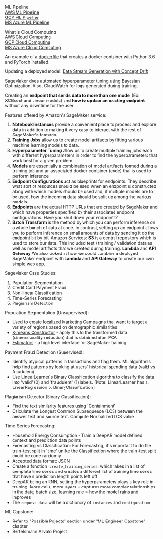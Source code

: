 ML Pipeline  
[AWS ML Pipeline](https://docs.aws.amazon.com/sagemaker/latest/dg/how-it-works-mlconcepts.html)  
[GCP ML Pipeline](https://cloud.google.com/ai-platform/docs/ml-solutions-overview)  
[MS Azure ML Pipeline](https://docs.microsoft.com/en-us/azure/machine-learning/overview-what-is-azure-ml)  

What is Cloud Computing  
[AWS Cloud Computing](https://aws.amazon.com/what-is-cloud-computing/)  
[GCP Cloud Computing](https://cloud.google.com/what-is-cloud-computing/)  
[MS Azure Cloud Computing](https://azure.microsoft.com/en-us/overview/what-is-cloud-computing/)  

An example of a [dockerfile](https://github.com/pytorch/pytorch/blob/master/docker/pytorch/Dockerfile) that creates a docker container with Python 3.6 and PyTorch installed.  

Updating a deployed model: [Data Stream Generation with Concept Drift](https://edouardfouche.com/Data-Stream-Generation-with-Concept-Drift/)  

SageMaker does automated hyperparameter tuning using Bayesian Optimization. Also, CloudWatch for logs generated during training.  

Creating an **endpoint that sends data to more than one model** (Ex: XGBoost and Linear models) and **how to update an existing endpoint** without any downtime for the user.  

Features offered by Amazon's SageMaker service:  
1. **Notebook Instances** provide a convenient place to process and explore data in addition to making it very easy to interact with the rest of SageMaker's features.
2. **Training Jobs** allow us to create model artifacts by fitting various machine learning models to data.
3. **Hyperparameter Tuning** allow us to create multiple training jobs each with different hyperparameters in order to find the hyperparameters that work best for a given problem.
4. **Models** are essentially a combination of model artifacts formed during a training job and an associated docker container (code) that is used to perform inference.
5. **Endpoint Configurations** act as blueprints for endpoints. They describe what sort of resources should be used when an endpoint is constructed along with which models should be used and, if multiple models are to be used, how the incoming data should be split up among the various models.
6. **Endpoints** are the actual HTTP URLs that are created by SageMaker and which have properties specified by their associated endpoint configurations. Have you shut down your endpoints?
7. **Batch Transform** is the method by which you can perform inference on a whole bunch of data at once. In contrast, setting up an endpoint allows you to perform inference on small amounts of data by sending it do the endpoint bit by bit.
Amazon Services:
**S3** is a central repository which is used to store our data. This included test / training / validation data as well as model artifacts that we created during training.
**Lambda** and **API Gateway** We also looked at how we could combine a deployed SageMaker endpoint with **Lambda** and **API Gateway** to create our own simple web app.  

SageMaker Case Studies:  
1. Population Segmentation
2. Credit Card Payment Fraud
3. Non-linear Classification
4. Time-Series Forecasting
5. Plagiarism Detection  


Population Segmentation (Unsupervised):  
- Used to create localized Marketing Campaigns that want to target a variety of regions based on demographic similarities  
- [K-means Constructor](https://sagemaker.readthedocs.io/en/stable/algorithms/kmeans.html) - apply this to the transformed data (dimensionality reduction) that is obtained after PCA  
- [Estimators](https://sagemaker.readthedocs.io/en/stable/api/training/estimators.html#sagemaker.estimator.EstimatorBase) - a high level interface for SageMaker training  

Payment Fraud Detection (Supervised):  
- Identify atypical patterns in tansactions and flag them. ML algorithms help find patterns by looking at users' historical spending data (valid vs fraudulent)  
- Use LinearLearner's Binary Classification algorithm to classify the data into 'valid' (0) and 'fraudulent' (1) labels. [Note: LinearLearner has a. LinearRegression b. BinaryClassification]  

Plagiarism Detector (Binary Classification):  
- Find the text similarity features using 'Containment'  
- Calculate the Longest Common Subsequence (LCS) between the answer text and source text. Compute Normalized LCS value  

Time-Series Forecasting:  
- Household Energy Consumption - Train a DeepAR model defined context and prediction data points  
- Forecasting vs Classification: For Forecasting, it's important to do the train-test split in 'time' unlike the Classification where the train-test split could be done randomly  
- Accepted data format: JSON
- Create a function (`create_training_series`) which takes in a list of complete time series and creates a different list of training time series that have n prediction length points left off  
- DeepAR being an RNN, setting the hyperparameters plays a key role in training. More cells, more layers = captures more complex relationships in the data; batch size, learning rate = how the model rains and improves  
- The `request data` will be a dictionary of `instances` and `configuration`  

ML Capstone:  
- Refer to "Possible Pojects" section under "ML Engineer Capstone" chapter  
- Bertelsmann Arvato Project



